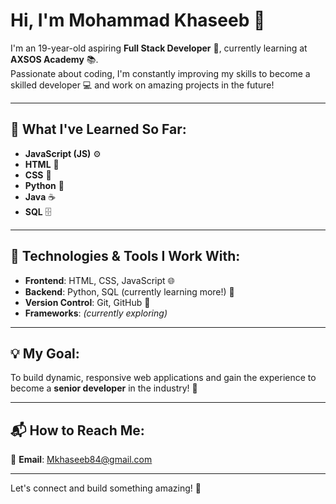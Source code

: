 # Hi, I'm **Mohammad Khaseeb** 👋  

I'm an 19-year-old aspiring **Full Stack Developer** 🚀, currently learning at **AXSOS Academy** 📚.  
Passionate about coding, I'm constantly improving my skills to become a skilled developer 💻 and work on amazing projects in the future!

---

## 🌱 **What I've Learned So Far:**  
- **JavaScript (JS)** ⚙️  
- **HTML** 📄  
- **CSS** 🎨  
- **Python** 🐍
- **Java** ☕
- **SQL** 🗄️  

---

## 🔧 **Technologies & Tools I Work With:**  
- **Frontend**: HTML, CSS, JavaScript 🌐  
- **Backend**: Python, SQL (currently learning more!) 🔄  
- **Version Control**: Git, GitHub 📂  
- **Frameworks**: *(currently exploring)*  

---

## 💡 **My Goal:**  
To build dynamic, responsive web applications and gain the experience to become a **senior developer** in the industry! 🌟  

---

## 📬 **How to Reach Me:**  
📧 **Email**: [Mkhaseeb84@gmail.com](mailto:Mkhaseeb84@gmail.com)  

---


Let's connect and build something amazing! 🤝  
